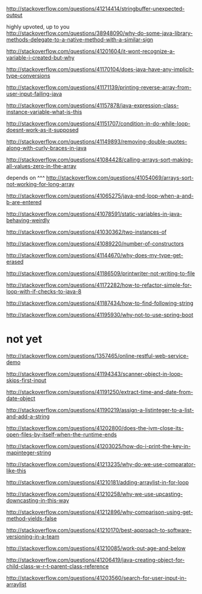 http://stackoverflow.com/questions/41214414/stringbuffer-unexpected-output

highly upvoted, up to you http://stackoverflow.com/questions/38948090/why-do-some-java-library-methods-delegate-to-a-native-method-with-a-similar-sign

http://stackoverflow.com/questions/41201604/it-wont-recognize-a-variable-i-created-but-why

http://stackoverflow.com/questions/41170104/does-java-have-any-implicit-type-conversions

http://stackoverflow.com/questions/41171139/printing-reverse-array-from-user-input-failing-java

http://stackoverflow.com/questions/41157878/java-expression-class-instance-variable-what-is-this

http://stackoverflow.com/questions/41151707/condition-in-do-while-loop-doesnt-work-as-it-supposed

http://stackoverflow.com/questions/41149893/removing-double-quotes-along-with-curly-braces-in-java

http://stackoverflow.com/questions/41084428/calling-arrays-sort-making-all-values-zero-in-the-array

depends on ^^^ http://stackoverflow.com/questions/41054069/arrays-sort-not-working-for-long-array

http://stackoverflow.com/questions/41065275/java-end-loop-when-a-and-b-are-entered

http://stackoverflow.com/questions/41078591/static-variables-in-java-behaving-weirdly

http://stackoverflow.com/questions/41030362/two-instances-of

http://stackoverflow.com/questions/41089220/number-of-constructors

http://stackoverflow.com/questions/41144670/why-does-my-type-get-erased

http://stackoverflow.com/questions/41186509/printwriter-not-writing-to-file

http://stackoverflow.com/questions/41172282/how-to-refactor-simple-for-loop-with-if-checks-to-java-8

http://stackoverflow.com/questions/41187434/how-to-find-following-string

http://stackoverflow.com/questions/41195930/why-not-to-use-spring-boot

not yet
====

http://stackoverflow.com/questions/1357465/online-restful-web-service-demo

http://stackoverflow.com/questions/41194343/scanner-object-in-loop-skips-first-input

http://stackoverflow.com/questions/41191250/extract-time-and-date-from-date-object

http://stackoverflow.com/questions/41190219/assign-a-listinteger-to-a-list-and-add-a-string

http://stackoverflow.com/questions/41202800/does-the-jvm-close-its-open-files-by-itself-when-the-runtime-ends

http://stackoverflow.com/questions/41203025/how-do-i-print-the-key-in-mapinteger-string

http://stackoverflow.com/questions/41213235/why-do-we-use-comparator-like-this

http://stackoverflow.com/questions/41210181/adding-arraylist-in-for-loop

http://stackoverflow.com/questions/41210258/why-we-use-upcasting-downcasting-in-this-way

http://stackoverflow.com/questions/41212896/why-comparison-using-get-method-yields-false

http://stackoverflow.com/questions/41210170/best-approach-to-software-versioning-in-a-team

http://stackoverflow.com/questions/41210085/work-out-age-and-below

http://stackoverflow.com/questions/41206419/java-creating-object-for-child-class-w-r-t-parent-class-reference

http://stackoverflow.com/questions/41203560/search-for-user-input-in-arraylist